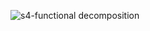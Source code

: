 
![s4-functional decomposition](https://github.com/user-attachments/assets/546f8a2e-75cb-4daf-b47e-5d491dfe7e78)
